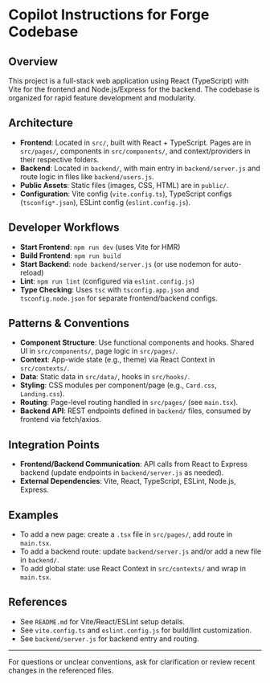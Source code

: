 # Copilot Instructions for Forge Codebase

## Overview
This project is a full-stack web application using React (TypeScript) with Vite for the frontend and Node.js/Express for the backend. The codebase is organized for rapid feature development and modularity.

## Architecture
- **Frontend**: Located in `src/`, built with React + TypeScript. Pages are in `src/pages/`, components in `src/components/`, and context/providers in their respective folders.
- **Backend**: Located in `backend/`, with main entry in `backend/server.js` and route logic in files like `backend/users.js`.
- **Public Assets**: Static files (images, CSS, HTML) are in `public/`.
- **Configuration**: Vite config (`vite.config.ts`), TypeScript configs (`tsconfig*.json`), ESLint config (`eslint.config.js`).

## Developer Workflows
- **Start Frontend**: `npm run dev` (uses Vite for HMR)
- **Build Frontend**: `npm run build`
- **Start Backend**: `node backend/server.js` (or use nodemon for auto-reload)
- **Lint**: `npm run lint` (configured via `eslint.config.js`)
- **Type Checking**: Uses `tsc` with `tsconfig.app.json` and `tsconfig.node.json` for separate frontend/backend configs.

## Patterns & Conventions
- **Component Structure**: Use functional components and hooks. Shared UI in `src/components/`, page logic in `src/pages/`.
- **Context**: App-wide state (e.g., theme) via React Context in `src/contexts/`.
- **Data**: Static data in `src/data/`, hooks in `src/hooks/`.
- **Styling**: CSS modules per component/page (e.g., `Card.css`, `Landing.css`).
- **Routing**: Page-level routing handled in `src/pages/` (see `main.tsx`).
- **Backend API**: REST endpoints defined in `backend/` files, consumed by frontend via fetch/axios.

## Integration Points
- **Frontend/Backend Communication**: API calls from React to Express backend (update endpoints in `backend/server.js` as needed).
- **External Dependencies**: Vite, React, TypeScript, ESLint, Node.js, Express.

## Examples
- To add a new page: create a `.tsx` file in `src/pages/`, add route in `main.tsx`.
- To add a backend route: update `backend/server.js` and/or add a new file in `backend/`.
- To add global state: use React Context in `src/contexts/` and wrap in `main.tsx`.

## References
- See `README.md` for Vite/React/ESLint setup details.
- See `vite.config.ts` and `eslint.config.js` for build/lint customization.
- See `backend/server.js` for backend entry and routing.

---
For questions or unclear conventions, ask for clarification or review recent changes in the referenced files.